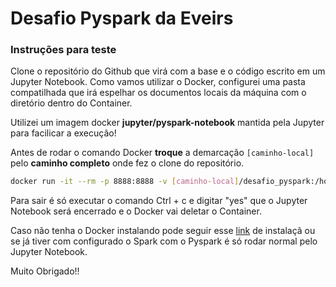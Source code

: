 # Desafio Pyspark da Eveirs

### Instruções para teste

Clone o repositório do Github que virá com a base e o código escrito em um Jupyter Notebook. Como vamos utilizar o Docker, configurei uma pasta compatilhada que irá espelhar os documentos locais da máquina com o diretório dentro do Container.

Utilizei um imagem docker **jupyter/pyspark-notebook** mantida pela Jupyter para facilicar a execução!

Antes de rodar o comando Docker **troque** a demarcação `[caminho-local]` pelo **caminho completo** onde fez o clone do repositório.

```sh
docker run -it --rm -p 8888:8888 -v [caminho-local]/desafio_pyspark:/home/jovyan/work jupyter/pyspark-notebook
```

Para sair é só executar o comando Ctrl + c e digitar "yes" que o Jupyter Notebook será encerrado e o Docker vai deletar o Container.

Caso não tenha o Docker instalando pode seguir esse [link]("https://docs.docker.com/engine/install/ubuntu/#install-using-the-repository") de instalaçã ou se já tiver com configurado o Spark com o Pyspark é só rodar normal pelo Jupyter Notebook.

Muito Obrigado!!
